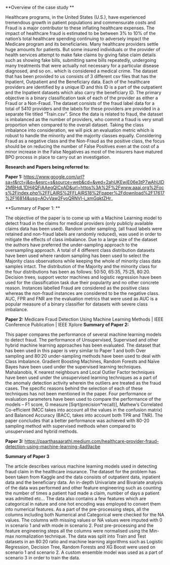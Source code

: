 **Overview of the case study **

Healthcare programs, in the United States (U.S.), have experienced tremendous growth in patient populations and commensurate costs and Fraud is a major contributor to these inflating healthcare expenses. The impact of healthcare fraud is estimated to be between 3% to 10% of the nation’s total healthcare spending continuing to adversely impact the Medicare program and its beneficiaries. 
Many healthcare providers settle huge amounts for patients. But some insured individuals or the provider of health services attempt to make fake claims by giving false claim details such as showing fake bills, submitting same bills repeatedly, undergoing many treatments that were actually not necessary for a particular disease diagnosed, and so on.. which is considered a medical crime.
The dataset that has been provided to us consists of 3 different csv files that has the Inpatient, Outpatient and the Beneficiary data. Each of the healthcare providers are identified by a unique ID and this ID is a part of the outpatient and the Inpatient datasets which also carry the beneficiary ID. 
The primary objective is a binary classification task of each of the provider as either a Fraud or a Non-Fraud. The dataset consists of the fraud label data for a total of 5410 providers and the labels for these providers are provided in a separate file titled “Train.csv”. Since the data is related to fraud, the dataset is imbalanced as the number of providers, who commit a fraud is very small proportion when compared to the overall dataset.
Taking the class imbalance into consideration, we will pick an evaluation metric which is robust to handle the minority and the majority classes equally.  Considering Fraud as a negative class and the Non-Fraud as the positive class, the focus should be on reducing the number of False Positives even at the cost of a minor increase in the False Negatives as most of the insurers have matured BPO process in place to carry out an investigation.









**Research and Papers being referred to:**

**Paper 1:** https://www.google.com/url?sa=t&rct=j&q=&esrc=s&source=web&cd=&ved=2ahUKEwjE06e3tP7wAhUID2MBHdL1DH4QFjAAegQICxAD&url=https%3A%2F%2Fwww.aaai.org%2Focs%2Findex.php%2FFLAIRS%2FFLAIRS18%2Fpaper%2Fdownload%2F17617%2F16814&usg=AOvVaw2FyoQRNVI-j_xmGqktZHr_

**Summary of Paper 1: **

The objective of the paper is to come up with a Machine Learning model to detect fraud in the claims for medical providers (only publicly available claims data has been used). Random under sampling, (all fraud labels were retained and non-fraud labels are randomly reduced), was used in order to mitigate the effects of class imbalance. Due to a large size of the dataset the authors have preferred the under-sampling approach to the oversampling approach.
A total of 4 different class distribution datasets have been used where random sampling has been used to select the Majority class observations while keeping the whole of minority class data samples intact. The distribution of the Majority and the minority class for the four distributions has been as follows: 50:50, 65:35, 75:25, 80:20.
Decision trees, support vector machines and logistic regression have been used for the classification task due their popularity and no other concrete reason. Instances labelled Fraud are considered as the positive class whereas the non-fraud instances are considered to be the negative class. AUC, FPR and FNR are the evaluation metrics that were used as AUC is a popular measure of a binary classifier for datasets with severe class imbalance.  

**Paper 2:** Medicare Fraud Detection Using Machine Learning Methods | IEEE Conference Publication | IEEE Xplore
**Summary of Paper 2:**

This paper compares the performance of several machine learning models to detect fraud. The performance of Unsupervised, Supervised and other hybrid machine learning approaches has been evaluated. 
The dataset that has been used in this paper is very similar to Paper 1 and both Over sampling and 80:20 under-sampling methods have been used to deal with Class imbalance. Gradient Boosting Machines, Random Forests and Naïve Bayes have been used under the supervised learning techniques. Mahalanobis, K nearest neighbours and Local Outlier Factor techniques have been used under the unsupervised learning techniques as a part of the anomaly detection activity wherein the outliers are treated as the fraud cases. The specific reasons behind the selection of each of these techniques has not been mentioned in the paper. 
Four performance or evaluation parameters have been used to compare the performance of the models – F1 score, G measure [Sqrt(precision*recall)], Mathew’s Correlated Co-efficient (MCC takes into account all the values in the confusion matrix) and Balanced Accuracy (BACC, takes into account both TPR and TNR).
The paper concludes that a better performance was achieved with 80-20 sampling method with supervised methods when compared to unsupervised and hybrid methods. 

**Paper 3:** https://paarthasaarathi.medium.com/healthcare-provider-fraud-detection-using-machine-learning-4ad9acbe

**Summary of Paper 3**

The article describes various machine learning models used in detecting fraud claim in the healthcare insurance. The dataset for the problem has been taken from Kaggle and the data consists of outpatient data, inpatient data and the beneficiary data.
An in-depth Univariate and Bivariate analysis of the data was performed and other feature engineering such as counting the number of times a patient had made a claim, number of days a patient was admitted etc… The data also contains a few features which are categorical in nature and one hot encoding was employed to convert them into numerical features. 
As a part of the pre-processing steps, all the columns including both Numerical and Categorical were checked for the NA values. The columns with missing values or NA values were imputed with 0 in scenario 1 and with mode in scenario 2. Post pre-processing and the feature engineering steps all the columns were normalised using the Min-max normalization technique.
The data was split into Train and Test datasets in an 80:20 ratio and machine learning algorithms such as Logistic Regression, Decision Tree, Random Forests and XG Boost were used on scenario 1 and scenario 2. A custom ensemble model was used as a part of scenario 3 in order to train the data.


